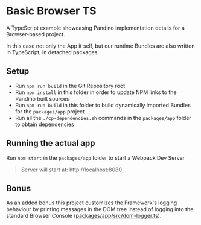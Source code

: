 # Basic Browser TS

A TypeScript example showcasing Pandino implementation details for a Browser-based project.

In this case not only the App it self, but our runtime Bundles are also written in TypeScript, in detached packages.

## Setup
- Run `npm run build` in the Git Repository root
- Run `npm install` in this folder in order to update NPM links to the Pandino built sources
- Run `npm run build` in this folder to build dynamically imported Bundles for the `packages/app` project
- Run all the `./cp-dependencies.sh` commands in the `packages/app` folder to obtain dependencies

## Running the actual app
Run `npm start` in the `packages/app` folder to start a Webpack Dev Server

> Server will start at: http://localhost:8080

## Bonus

As an added bonus this project customizes the Framework's logging behaviour by printing messages in the DOM tree
instead of logging into the standard Browser Console ([packages/app/src/dom-logger.ts](./packages/app/src/dom-logger.ts)).
